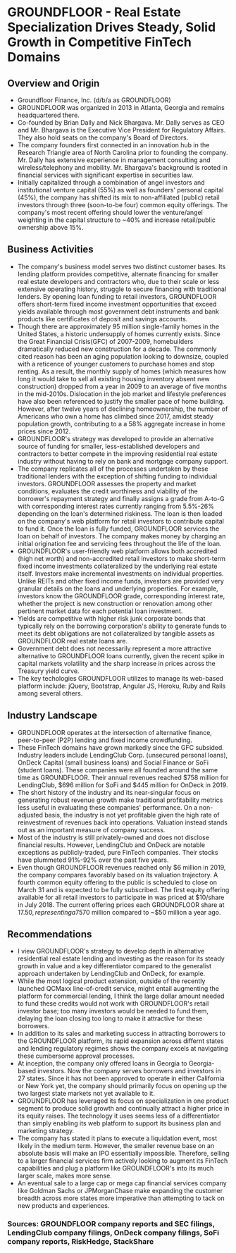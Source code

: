 # GROUNDFLOOR - Real Estate Specialization Drives Steady, Solid Growth in Competitive FinTech Domains
##  Overview and Origin
* Groundfloor Finance, Inc. (d/b/a as GROUNDFLOOR)
* GROUNDFLOOR was organized in 2013 in Atlanta, Georgia and remains headquartered there.
* Co-founded by Brian Dally and Nick Bhargava. Mr. Dally serves as CEO and Mr. Bhargava is the Executive Vice President for Regulatory Affairs. They also hold seats on the company's Board of Directors.
* The company founders first connected in an innovation hub in the Research Triangle area of North Carolina prior to founding the company. Mr. Dally has extensive experience in management consulting and wireless/telephony and mobility. Mr. Bhargava's background is rooted in financial services with significant expertise in securities law.
* Initially capitalized through a combination of angel investors and institutional venture capital (55%) as well as founders' personal capital (45%), the company has shifted its mix to non-affiliated (public) retail investors through three (soon-to-be four) common equity offerings. The company's most recent offering should lower the venture/angel weighting in the capital structure to ~40% and increase retail/public ownership above 15%.
## Business Activities
* The company's business model serves two distinct customer bases. Its lending platform provides competitive, alternate financing for smaller real estate developers and contractors who, due to their scale or less extensive operating history, struggle to secure financing with traditional lenders. By opening loan funding to retail investors, GROUNDFLOOR offers short-term fixed income investment opportunities that exceed yields available through most government debt instruments and bank products like certificates of deposit and savings accounts.
* Though there are approximately 95 million single-family homes in the United States, a historic undersupply of homes currently exists. Since the Great Financial Crisis(GFC) of 2007-2009, homebuilders dramatically reduced new construction for a decade. The commonly cited reason has been an aging population looking to downsize, coupled with a reticence of younger customers to purchase homes and stop renting. As a result, the monthly supply of homes (which measures how long it would take to sell all existing housing inventory absent new construction) dropped from a year in 2009 to an average of five months in the mid-2010s. Dislocation in the job market and lifestyle preferences have also been referenced to justify the smaller pace of home building. However, after twelve years of declining homeownership, the number of Americans who own a home has climbed since 2017, amidst steady population growth, contributing to a a 58% aggregate increase in home prices since 2012.
* GROUNDFLOOR's strategy was developed to provide an alternative source of funding for smaller, less-established developers and contractors to better compete in the improving residential real estate industry without having to rely on bank and mortgage company support.
* The company replicates all of the processes undertaken by these traditional lenders with the exception of shifting funding to individual investors. GROUNDFLOOR assesses the property and market conditions, evaluates the credit worthiness and viability of the borrower's repayment strategy and finally assigns a grade from A-to-G with corresponding interest rates currently ranging from 5.5%-26% depending on the loan's determined riskiness. The loan is then loaded on the company's web platform for retail investors to contribute capital to fund it. Once the loan is fully funded, GROUNDFLOOR services the loan on behalf of investors. The company makes money by charging an initial origination fee and servicing fees throughout the life of the loan. 
* GROUNDFLOOR's user-friendly web platform allows both accredited (high net worth) and non-accredited retail investors to make short-term fixed income investments collateralized by the underlying real estate itself. Investors make incremental investments on individual properties. Unlike REITs and other fixed income funds, investors are provided very granular details on the loans and underlying properties.  For example, investors know the GROUNDFLOOR grade, corresponding interest rate, whether the project is new construction or renovation among other pertinent market data for each potential loan investment.
* Yields are competitive with higher risk junk corporate bonds that typically rely on the borrowing corporation's ability to generate funds to meet its debt obligations are not collateralized by tangible assets as GROUNDFLOOR real estate loans are. 
* Government debt does not necessarily represent a more attractive alternative to GROUNDFLOOR loans currently, given the recent spike in capital markets volatility and the sharp increase in prices across the Treasury yield curve.
* The key techologies GROUNDFLOOR utilizes to manage its web-based platform include:  jQuery, Bootstrap, Angular JS, Heroku, Ruby and Rails among several others.
## Industry Landscape
* GROUNDFLOOR operates at the intersection of alternative finance, peer-to-peer (P2P) lending and fixed income crowdfunding.
* These FinTech domains have grown markedly since the GFC subsided. Industry leaders include LendingClub Corp. (unsecured personal loans), OnDeck Capital (small business loans) and Social Finance or SoFi (student loans). These companies were all founded around the same time as GROUNDFLOOR. Their annual revenues reached $758 million for LendingClub, $696 million for SoFi and $445 million for OnDeck in 2019.
* The short history of the industry and its near-singular focus on generating robust revenue growth make traditional profitability metrics less useful in evaluating these companies' performance. On a non-adjusted basis, the industry is not yet profitable given the high rate of reinvestment of revenues back into operations. Valuation instead stands out as an important measure of company success. 
* Most of the industry is still privately-owned and does not disclose financial results. However, LendingClub and OnDeck are notable exceptions as publicly-traded, pure FinTech companies. Their stocks have plummeted 91%-92% over the past five years.
* Even though GROUNDFLOOR revenues reached only $6 million in 2019, the company compares favorably based on its valuation trajectory. A fourth common equity offering to the public is scheduled to close on March 31 and is expected to be fully subscribed. The first equity offering available for all retail investors to participate in was priced at $10/share in July 2018. The current offering prices each GROUNDFLOOR share at $17.50, representing a 75% per share increase in under two years. The ongoing capital raise values GROUNDFLOOR at ~$70 million compared to ~$50 million a year ago.
## Recommendations
* I view GROUNDFLOOR's strategy to develop depth in alternative residential real estate lending and investing as the reason for its steady growth in value and a key differentiator compared to the generalist approach undertaken by LendingClub and OnDeck, for example.
* While the most logical product extension, outside of the recently launched QCMaxx line-of-credit service, might entail augmenting the platform for commercial lending, I think the large dollar amount needed to fund these credits would not work with GROUNDFLOOR's retail investor base; too many investors would be needed to fund them, delaying the loan closing too long to make it attractive for these borrowers.
* In addition to its sales and marketing success in attracting borrowers to the GROUNDFLOOR platform, its rapid expansion across differnt states and lending regulatory regimes shows the company excels at navigating these cumbersome approval processes. 
* At inception, the company only offered loans in Georgia to Georgia-based investors. Now the company serves borrowers and investors in 27 states. Since it has not been approved to operate in either California or New York yet, the company should primarily focus on opening up the two largest state markets not yet available to it. 
* GROUNDFLOOR has leveraged its focus on specialization in one product segment to produce solid growth and continually attract a higher price in its equity raises. The technology it uses seems less of a differentiator than simply enabling its web platform to support its business plan and marketing strategy. 
* The company has stated it plans to execute a liquidation event, most likely in the medium term. However, the smaller revenue base on an absolute basis will make an IPO essentially impossible. Therefore, selling to a larger financial services firm actively looking to augment its FinTech capabilities and plug a platform like GROUNDFLOOR's into its much larger scale, makes more sense.
* An eventual sale to a large cap or mega cap financial services company like Goldman Sachs or JPMorganChase make expanding the customer breadth across more states more imperative than attempting to tack on new products and experiences.
### Sources:  GROUNDFLOOR company reports and SEC filings, LendingClub company filings, OnDeck company filings, SoFi company reports, RiskHedge, StackShare
